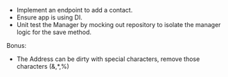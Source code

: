 - Implement an endpoint to add a contact. 
- Ensure app is using DI.
- Unit test the Manager by mocking out repository to isolate the manager logic for the save method.

Bonus:
- The Address can be dirty with special characters, remove those characters (&,*,%)
